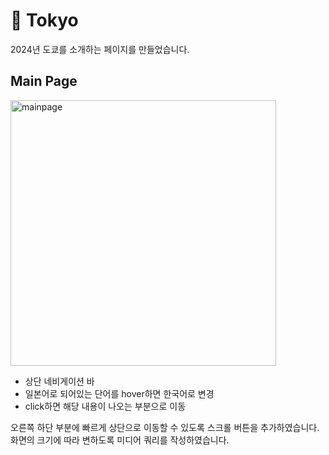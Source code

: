 # 🗼 Tokyo

2024년 도쿄를 소개하는 페이지를 만들었습니다.

## Main Page
<img width="425" alt="mainpage" src="https://github.com/user-attachments/assets/1b6cba26-496d-4410-a9d2-d0f3ff155c43" />

<ul>
  <li>상단 네비게이션 바</li>
  <li>일본어로 되어있는 단어를 hover하면 한국어로 변경</li>
  <li>click하면 해당 내용이 나오는 부분으로 이동</li>
</ul>

오른쪽 하단 부분에 빠르게 상단으로 이동할 수 있도록 스크롤 버튼을 추가하였습니다.
화면의 크기에 따라 변하도록 미디어 쿼리를 작성하였습니다.
